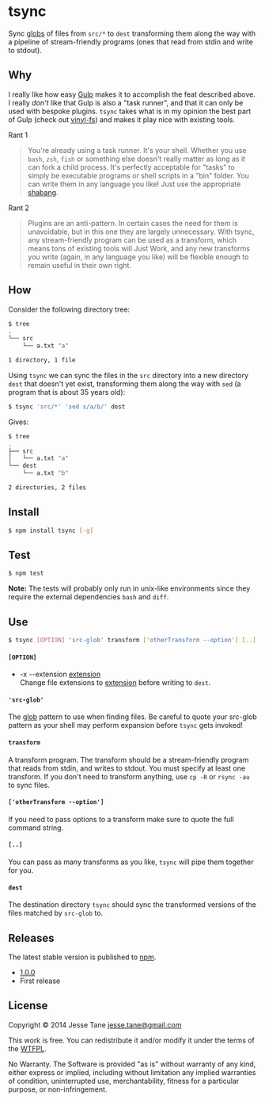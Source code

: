 # tsync
Sync [globs](https://github.com/isaacs/node-glob#glob) of files from `src/*` to `dest` transforming them along the way with a pipeline of stream-friendly programs (ones that read from stdin and write to stdout).

## Why
I really like how easy [Gulp](https://github.com/gulpjs/gulp) makes it to accomplish the feat described above. I really _don't_ like that Gulp is also a "task runner", and that it can only be used with bespoke plugins. `tsync` takes what is in my opinion the best part of Gulp (check out [vinyl-fs](https://github.com/wearefractal/vinyl-fs)) and makes it play nice with existing tools.

Rant 1
> You're already using a task runner. It's your shell. Whether you use `bash`, `zsh`, `fish` or something else doesn't really matter as long as it can fork a child process. It's perfectly acceptable for "tasks" to simply be executable programs or shell scripts in a "bin" folder. You can write them in any language you like! Just use the appropriate [shabang](http://tldp.org/LDP/abs/html/sha-bang.html).

Rant 2
> Plugins are an anti-pattern. In certain cases the need for them is unavoidable, but in this one they are largely unnecessary. With tsync, any stream-friendly program can be used as a transform, which means tons of existing tools will Just Work, and any new transforms you write (again, in any language you like) will be flexible enough to remain useful in their own right.

## How
Consider the following directory tree:
```bash
$ tree
.
└── src
    └── a.txt "a"

1 directory, 1 file
```

Using `tsync` we can sync the files in the `src` directory into a new directory `dest` that doesn't yet exist, transforming them along the way with `sed` (a program that is about 35 years old):
```bash
$ tsync 'src/*' 'sed s/a/b/' dest
```

Gives:
```bash
$ tree
.
├── src
│   └── a.txt "a"
└── dest
    └── a.txt "b"

2 directories, 2 files
```

## Install
```bash
$ npm install tsync [-g]
```

## Test
```bash
$ npm test
```
**Note:** The tests will probably only run in unix-like environments since they require the external dependencies `bash` and `diff`.

## Use
```bash
$ tsync [OPTION] 'src-glob' transform ['otherTransform --option'] [..] dest
```

#### `[OPTION]`
* -x --extension <u>extension</u>  
Change file extensions to <u>extension</u> before writing to `dest`.

#### `'src-glob'`
The [glob](https://github.com/isaacs/node-glob#glob) pattern to use when finding files. Be careful to quote your src-glob pattern as your shell may perform expansion before `tsync` gets invoked!

#### `transform`
A transform program. The transform should be a stream-friendly program that reads from stdin, and writes to stdout. You must specify at least one transform. If you don't need to transform anything, use `cp -R` or `rsync -au` to sync files.

#### `['otherTransform --option']`
If you need to pass options to a transform make sure to quote the full command string.

#### `[..]`
You can pass as many transforms as you like, `tsync` will pipe them together for you.

#### `dest`
The destination directory `tsync` should sync the transformed versions of the files matched by `src-glob` to.

## Releases
The latest stable version is published to [npm](https://www.npmjs.org/package/tsync).
* [1.0.0](https://github.com/jessetane/tsync/releases/tag/1.0.0)
 * First release

## License
Copyright © 2014 Jesse Tane <jesse.tane@gmail.com>

This work is free. You can redistribute it and/or modify it under the
terms of the [WTFPL](http://www.wtfpl.net/txt/copying).

No Warranty. The Software is provided "as is" without warranty of any kind, either express or implied, including without limitation any implied warranties of condition, uninterrupted use, merchantability, fitness for a particular purpose, or non-infringement.
